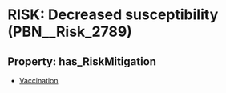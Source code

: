 # RISK: __Decreased susceptibility__ (PBN__Risk_2789)

## Property: has_RiskMitigation

* [Vaccination](PBN__Mitigation_245)

